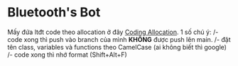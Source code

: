 # Bluetooth's Bot

Mấy đứa ltđt code theo allocation ở đây [Coding Allocation](https://docs.google.com/spreadsheets/d/10bL2CLpVcG-Fg3CZEYPGVTROc-zk5IHF57_5LtMPxFk/edit#gid=0).
1 số chú ý:
/- code xong thì push vào branch của mình **KHÔNG** được push lên main.
/- đặt tên class, variables và functions theo CamelCase (ai không biết thì google)
/- code xong thì nhớ format (Shift+Alt+F)
